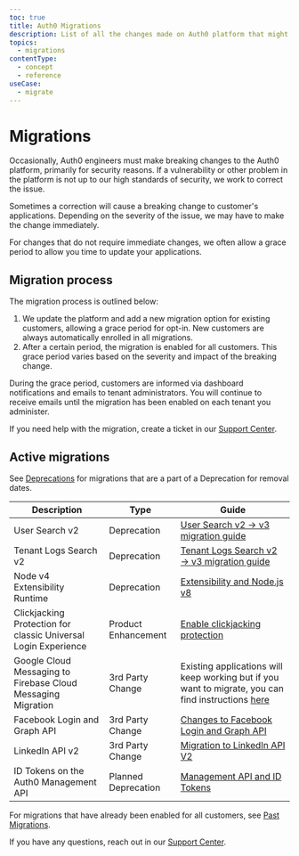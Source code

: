 ```yaml
---
toc: true
title: Auth0 Migrations
description: List of all the changes made on Auth0 platform that might affect customers
topics:
  - migrations
contentType:
  - concept
  - reference
useCase:
  - migrate
---
```


# Migrations

Occasionally, Auth0 engineers must make breaking changes to the Auth0 platform, primarily for security reasons. If a vulnerability or other problem in the platform is not up to our high standards of security, we work to correct the issue.

Sometimes a correction will cause a breaking change to customer's applications. Depending on the severity of the issue, we may have to make the change immediately.

For changes that do not require immediate changes, we often allow a grace period to allow you time to update your applications.

## Migration process

The migration process is outlined below:

1. We update the platform and add a new migration option for existing customers, allowing a grace period for opt-in. New customers are always automatically enrolled in all migrations.
2. After a certain period, the migration is enabled for all customers. This grace period varies based on the severity and impact of the breaking change.

During the grace period, customers are informed via dashboard notifications and emails to tenant administrators. You will continue to receive emails until the migration has been enabled on each tenant you administer.

If you need help with the migration, create a ticket in our [Support Center](${env.DOMAIN_URL_SUPPORT}).

## Active migrations

See [Deprecations](/deprecations) for migrations that are a part of a Deprecation for removal dates.

| Description | Type | Guide |
| - | - | - |
| User Search v2 | Deprecation | [User Search v2 -> v3 migration guide](/users/search/v3/migrate-search-v2-v3) |
| Tenant Logs Search v2 | Deprecation | [Tenant Logs Search v2 -> v3 migration guide](/logs/migrate-logs-v2-v3) |
| Node v4 Extensibility Runtime | Deprecation | [Extensibility and Node.js v8](/migrations/guides/extensibility-node8) |
| Clickjacking Protection for classic Universal Login Experience | Product Enhancement | [Enable clickjacking protection](/migrations/guides/clickjacking-protection) |
| Google Cloud Messaging to Firebase Cloud Messaging Migration | 3rd Party Change | Existing applications will keep working but if you want to migrate, you can find instructions [here](/migrations/guides/google_cloud_messaging) |
| Facebook Login and Graph API | 3rd Party Change | [Changes to Facebook Login and Graph API](/migrations/guides/facebook-graph-api-deprecation) |
| LinkedIn API v2 | 3rd Party Change | [Migration to LinkedIn API V2](/migrations/guides/linkedin-api-deprecation) |
| ID Tokens on the Auth0 Management API | Planned Deprecation | [Management API and ID Tokens](/migrations/guides/calling-api-with-idtokens) |

For migrations that have already been enabled for all customers, see [Past Migrations](/migrations/past-migrations).

If you have any questions, reach out in our [Support Center](${env.DOMAIN_URL_SUPPORT}).
